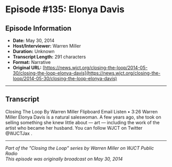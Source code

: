 # Episode #135: Elonya Davis



## Episode Information

- **Date:** May 30, 2014
- **Host/Interviewer:** Warren Miller
- **Duration:** Unknown
- **Transcript Length:** 291 characters
- **Format:** Narrative
- **Original URL:** [https://news.wjct.org/closing-the-loop/2014-05-30/closing-the-loop-elonya-davis](https://news.wjct.org/closing-the-loop/2014-05-30/closing-the-loop-elonya-davis)

---

## Transcript

Closing The Loop
By
Warren Miller
Flipboard
Email
Listen
•
3:26
Warren Miller
Elonya Davis is a natural saleswoman.
A few years ago, she took on selling something she knew little about — art — including the work of the artist who became her husband.
You can follow WJCT on Twitter
@WJCTJax
.

---

*Part of the "Closing the Loop" series by Warren Miller on WJCT Public Radio*  
*This episode was originally broadcast on May 30, 2014*
